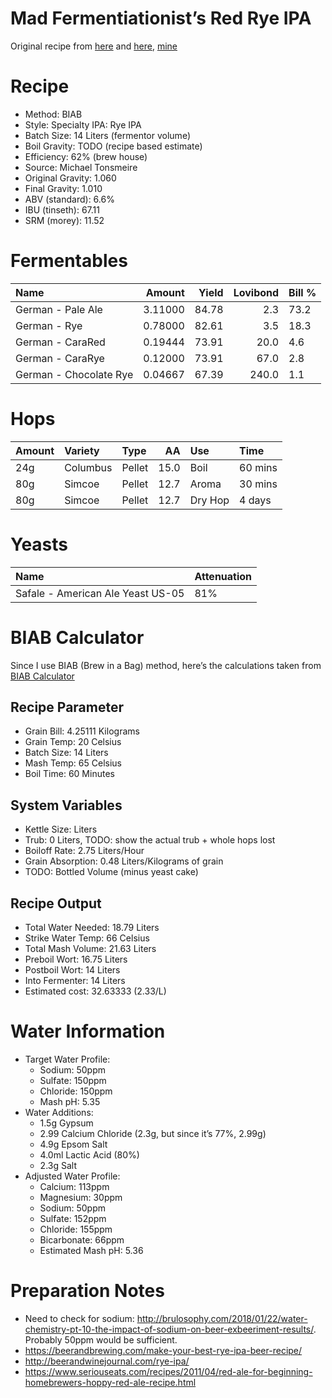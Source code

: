 Mad Fermentiationist’s Red Rye IPA
================

Original recipe from
[here](https://www.themadfermentationist.com/2012/08/india-red-rye-ale-recipe.html)
and
[here](https://www.themadfermentationist.com/2013/04/three-modern-times-west-test-batches.html),
[mine](https://www.brewersfriend.com/homebrew/recipe/view/672949/madfermentationist-s-red-rye-ipa)

# Recipe

  - Method: BIAB
  - Style: Specialty IPA: Rye IPA
  - Batch Size: 14 Liters (fermentor volume)  
  - Boil Gravity: TODO (recipe based estimate)  
  - Efficiency: 62% (brew house)  
  - Source: Michael Tonsmeire
  - Original Gravity: 1.060
  - Final Gravity: 1.010
  - ABV (standard): 6.6%
  - IBU (tinseth): 67.11
  - SRM (morey): 11.52

# Fermentables

| Name                   |  Amount | Yield | Lovibond | Bill % |
| :--------------------- | ------: | ----: | -------: | :----- |
| German - Pale Ale      | 3.11000 | 84.78 |      2.3 | 73.2   |
| German - Rye           | 0.78000 | 82.61 |      3.5 | 18.3   |
| German - CaraRed       | 0.19444 | 73.91 |     20.0 | 4.6    |
| German - CaraRye       | 0.12000 | 73.91 |     67.0 | 2.8    |
| German - Chocolate Rye | 0.04667 | 67.39 |    240.0 | 1.1    |

# Hops

| Amount | Variety  | Type   |   AA | Use     | Time    |
| :----- | :------- | :----- | ---: | :------ | :------ |
| 24g    | Columbus | Pellet | 15.0 | Boil    | 60 mins |
| 80g    | Simcoe   | Pellet | 12.7 | Aroma   | 30 mins |
| 80g    | Simcoe   | Pellet | 12.7 | Dry Hop | 4 days  |

# Yeasts

| Name                              | Attenuation |
| :-------------------------------- | :---------- |
| Safale - American Ale Yeast US-05 | 81%         |

# BIAB Calculator

Since I use BIAB (Brew in a Bag) method, here’s the calculations taken
from [BIAB Calculator](http://www.biabcalculator.com/)

## Recipe Parameter

  - Grain Bill: 4.25111 Kilograms
  - Grain Temp: 20 Celsius
  - Batch Size: 14 Liters
  - Mash Temp: 65 Celsius
  - Boil Time: 60 Minutes

## System Variables

  - Kettle Size: Liters
  - Trub: 0 Liters, TODO: show the actual trub + whole hops lost
  - Boiloff Rate: 2.75 Liters/Hour
  - Grain Absorption: 0.48 Liters/Kilograms of grain
  - TODO: Bottled Volume (minus yeast cake)

## Recipe Output

  - Total Water Needed: 18.79 Liters
  - Strike Water Temp: 66 Celsius
  - Total Mash Volume: 21.63 Liters
  - Preboil Wort: 16.75 Liters
  - Postboil Wort: 14 Liters
  - Into Fermenter: 14 Liters
  - Estimated cost: 32.63333 (2.33/L)

# Water Information

  - Target Water Profile:
      - Sodium: 50ppm
      - Sulfate: 150ppm
      - Chloride: 150ppm
      - Mash pH: 5.35
  - Water Additions:
      - 1.5g Gypsum
      - 2.99 Calcium Chloride (2.3g, but since it’s 77%, 2.99g)
      - 4.9g Epsom Salt
      - 4.0ml Lactic Acid (80%)
      - 2.3g Salt
  - Adjusted Water Profile:
      - Calcium: 113ppm
      - Magnesium: 30ppm
      - Sodium: 50ppm
      - Sulfate: 152ppm
      - Chloride: 155ppm
      - Bicarbonate: 66ppm
      - Estimated Mash pH: 5.36

# Preparation Notes

  - Need to check for sodium:
    <http://brulosophy.com/2018/01/22/water-chemistry-pt-10-the-impact-of-sodium-on-beer-exbeeriment-results/>.
    Probably 50ppm would be
    sufficient.
  - <https://beerandbrewing.com/make-your-best-rye-ipa-beer-recipe/>
  - <http://beerandwinejournal.com/rye-ipa/>
  - <https://www.seriouseats.com/recipes/2011/04/red-ale-for-beginning-homebrewers-hoppy-red-ale-recipe.html>
